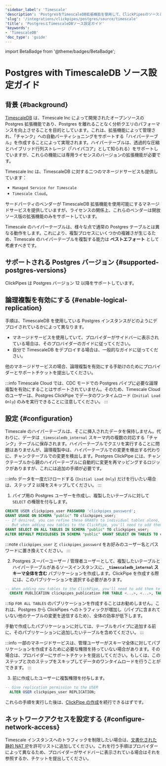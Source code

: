 ```yaml
---
'sidebar_label': 'Timescale'
'description': 'PostgresをTimescaleDB拡張機能を使用して、ClickPipesのソースとして設定します'
'slug': '/integrations/clickpipes/postgres/source/timescale'
'title': 'PostgresとTimescaleDBソース設定ガイド'
'keywords':
- 'TimescaleDB'
'doc_type': 'guide'
---
```


import BetaBadge from '@theme/badges/BetaBadge';


# Postgres with TimescaleDB ソース設定ガイド

<BetaBadge/>

## 背景 {#background}

[TimescaleDB](https://github.com/timescale/timescaledb) は、Timescale Inc によって開発されたオープンソースの Postgres 拡張機能であり、Postgres を離れることなく分析クエリのパフォーマンスを向上させることを目的としています。これは、拡張機能によって管理され、「チャンク」への自動パーティショニングをサポートする「ハイパーテーブル」を作成することによって実現されます。ハイパーテーブルは、透過的な圧縮とハイブリッド行列ストレージ（「ハイパコア」として知られる）をサポートしていますが、これらの機能には専用ライセンスのバージョンの拡張機能が必要です。

Timescale Inc は、TimescaleDB に対する二つのマネージドサービスも提供しています：
- `Managed Service for Timescale`
- `Timescale Cloud`。

サードパーティのベンダーが TimescaleDB 拡張機能を使用可能にするマネージドサービスを提供していますが、ライセンスの関係上、これらのベンダーは開放ソース版の拡張機能のみをサポートしています。

Timescale のハイパーテーブルは、様々な点で通常の Postgres テーブルとは異なる動作をします。これにより、複製プロセスにいくつかの複雑さが生じるため、Timescale のハイパーテーブルを複製する能力は **ベストエフォート** として考慮すべきです。

## サポートされる Postgres バージョン {#supported-postgres-versions}

ClickPipes は Postgres バージョン 12 以降をサポートしています。

## 論理複製を有効にする {#enable-logical-replication}

手順は、TimescaleDB を使用している Postgres インスタンスがどのようにデプロイされているかによって異なります。

- マネージドサービスを使用していて、プロバイダーがサイドバーに表示されている場合は、そのプロバイダーのガイドに従ってください。
- 自分で TimescaleDB をデプロイする場合は、一般的なガイドに従ってください。

他のマネージドサービスの場合、論理複製を有効にする手助けのためにプロバイダーとサポートチケットを提出してください。

:::info
Timescale Cloud では、CDC モードでの Postgres パイプに必要な論理複製を有効にすることはサポートされていません。そのため、Timescale Cloud のユーザーは、Postgres ClickPipe でデータのワンタイムロード (`Initial Load Only`) のみを実行できることに注意してください。
:::

## 設定 {#configuration}

Timescale のハイパーテーブルは、そこに挿入されたデータを保持しません。代わりに、データは `_timescaledb_internal` スキーマ内の複数の対応する「チャンク」テーブルに保存されます。ハイパーテーブルでクエリを実行することに問題はありませんが、論理複製中は、ハイパーテーブルでの変更を検出する代わりに、チャンクテーブルでの変更を検出します。Postgres ClickPipe には、チャンクテーブルから親のハイパーテーブルに自動的に変更を再マッピングするロジックがありますが、これには追加の手順が必要です。

:::info
データを一度だけロードする (`Initial Load Only`) だけを行いたい場合は、ステップ 2 以降をスキップしてください。
:::

1. パイプ用の Postgres ユーザーを作成し、複製したいテーブルに対して `SELECT` の権限を付与します。

```sql
CREATE USER clickpipes_user PASSWORD 'clickpipes_password';
GRANT USAGE ON SCHEMA "public" TO clickpipes_user;
-- If desired, you can refine these GRANTs to individual tables alone, instead of the entire schema
-- But when adding new tables to the ClickPipe, you'll need to add them to the user as well.
GRANT SELECT ON ALL TABLES IN SCHEMA "public" TO clickpipes_user;
ALTER DEFAULT PRIVILEGES IN SCHEMA "public" GRANT SELECT ON TABLES TO clickpipes_user;
```

:::note
`clickpipes_user` と `clickpipes_password` をお好みのユーザー名とパスワードに置き換えてください。
:::

2. Postgres スーパーユーザー / 管理者ユーザーとして、複製したいテーブルとハイパーテーブルがあるソースインスタンスに、**`_timescaledb_internal` スキーマ全体を含む** パブリケーションを作成します。ClickPipe を作成する際には、このパブリケーションを選択する必要があります。

```sql
-- When adding new tables to the ClickPipe, you'll need to add them to the publication as well manually. 
  CREATE PUBLICATION clickpipes_publication FOR TABLE <...>, <...>, TABLES IN SCHEMA _timescaledb_internal;
```

:::tip
`FOR ALL TABLES` のパブリケーションを作成することはお勧めしません。これは、Postgres から ClickPipes へのトラフィックが増加し（パイプに含まれていない他のテーブルの変更を送信するため）、全体の効率が低下します。

手動で作成したパブリケーションに対しては、テーブルをパイプに追加する前に、そのパブリケーションに追加したいテーブルを含めてください。
:::

:::info
一部のマネージドサービスは、管理ユーザーがスキーマ全体に対してパブリケーションを作成するために必要な権限を持っていない場合があります。その場合は、プロバイダーにサポートチケットを提出してください。もしくは、このステップと次のステップをスキップしてデータのワンタイムロードを行うことができます。
:::

3. 前に作成したユーザーに複製権限を付与します。

```sql
-- Give replication permission to the USER
  ALTER USER clickpipes_user REPLICATION;
```

これらの手順を実行した後は、[ClickPipe の作成](../index.md)を続行できるはずです。

## ネットワークアクセスを設定する {#configure-network-access}

Timescale インスタンスへのトラフィックを制限したい場合は、[文書化された静的 NAT IP](../../index.md#list-of-static-ips)を許可リストに追加してください。これを行う手順はプロバイダーによって異なるため、プロバイダーがサイドバーに表示されている場合はそれを参照するか、チケットを提出してください。
